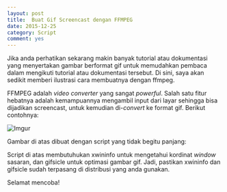 ```yaml
---
layout: post
title:  Buat Gif Screencast dengan FFMPEG
date: 2015-12-25
category: Script
comment: yes
---
```


Jika anda perhatikan sekarang makin banyak tutorial atau dokumentasi yang menyertakan gambar berformat gif untuk memudahkan pembaca dalam mengikuti tutorial atau dokumentasi tersebut. Di sini, saya akan sedikit memberi ilustrasi cara membuatnya dengan ffmpeg.

FFMPEG adalah *video converter* yang sangat *powerful*. Salah satu fitur hebatnya adalah kemampuannya mengambil input dari layar sehingga bisa dijadikan screencast, untuk kemudian di-*convert* ke format gif. Berikut contohnya:

![Imgur](http://i.imgur.com/XBqr32Z.gif)

Gambar di atas dibuat dengan script yang tidak begitu panjang:
<script src="https://gist.github.com/atmorojo/be360ecd77685bf10624.js"></script>

Script di atas membutuhukan xwininfo untuk mengetahui kordinat *window* sasaran, dan gifsicle untuk optimasi gambar gif. Jadi, pastikan xwininfo dan gifsicle sudah terpasang di distribusi yang anda gunakan.

Selamat mencoba!
